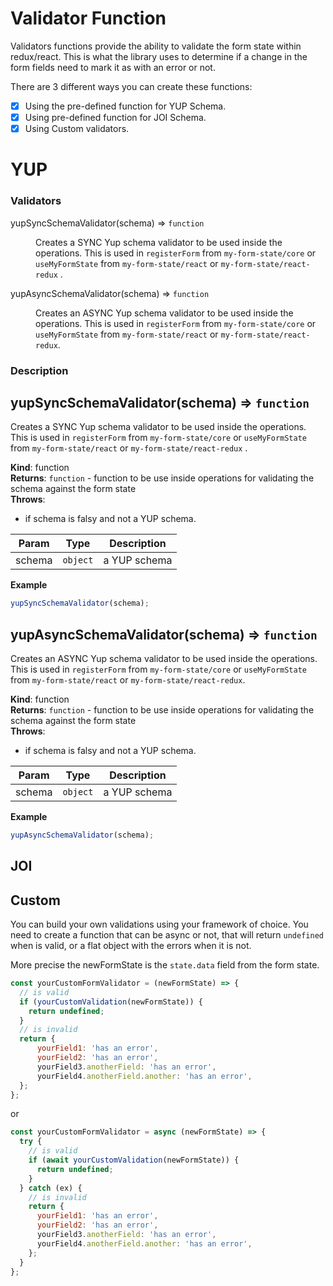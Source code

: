 # Validator Function

Validators functions provide the ability to validate the form state within redux/react. This is what the library uses to determine if a change in the form fields need to mark it as with an error or not.

There are 3 different ways you can create these functions:

- [x] Using the pre-defined function for YUP Schema.
- [x] Using pre-defined function for JOI Schema.
- [x] Using Custom validators.

# YUP

### Validators

<dl>
<dt><a>yupSyncSchemaValidator(schema)</a> ⇒ <code>function</code></dt>
<dd><p>Creates a SYNC Yup schema validator to be used inside the operations.
This is used in <code>registerForm</code> from <code>my-form-state/core</code> or <code>useMyFormState</code> from <code>my-form-state/react</code> or <code>my-form-state/react-redux</code> .</p>
</dd>
<dt><a>yupAsyncSchemaValidator(schema)</a> ⇒ <code>function</code></dt>
<dd><p>Creates an ASYNC Yup schema validator to be used inside the operations.
This is used in  <code>registerForm</code> from <code>my-form-state/core</code> or <code>useMyFormState</code> from <code>my-form-state/react</code> or <code>my-form-state/react-redux</code>.</p>
</dd>
</dl>

### Description

<a name="yupSyncSchemaValidator"></a>

## yupSyncSchemaValidator(schema) ⇒ <code>function</code>

Creates a SYNC Yup schema validator to be used inside the operations.
This is used in `registerForm` from `my-form-state/core` or `useMyFormState` from `my-form-state/react` or `my-form-state/react-redux` .

**Kind**: function  
**Returns**: <code>function</code> - function to be use inside operations for validating the schema against the form state  
**Throws**:

- if schema is falsy and not a YUP schema.

| Param  | Type                | Description  |
| ------ | ------------------- | ------------ |
| schema | <code>object</code> | a YUP schema |

**Example**

```js
yupSyncSchemaValidator(schema);
```

<a name="yupAsyncSchemaValidator"></a>

## yupAsyncSchemaValidator(schema) ⇒ <code>function</code>

Creates an ASYNC Yup schema validator to be used inside the operations.
This is used in `registerForm` from `my-form-state/core` or `useMyFormState` from `my-form-state/react` or `my-form-state/react-redux`.

**Kind**: function  
**Returns**: <code>function</code> - function to be use inside operations for validating the schema against the form state  
**Throws**:

- if schema is falsy and not a YUP schema.

| Param  | Type                | Description  |
| ------ | ------------------- | ------------ |
| schema | <code>object</code> | a YUP schema |

**Example**

```js
yupAsyncSchemaValidator(schema);
```

## JOI

## Custom

You can build your own validations using your framework of choice.
You need to create a function that can be async or not, that will return `undefined` when is valid, or a flat object with the errors when it is not.

More precise the newFormState is the `state.data` field from the form state.

```js
const yourCustomFormValidator = (newFormState) => {
  // is valid
  if (yourCustomValidation(newFormState)) {
    return undefined;
  }
  // is invalid
  return {
      yourField1: 'has an error',
      yourField2: 'has an error',
      yourField3.anotherField: 'has an error',
      yourField4.anotherField.another: 'has an error',
  };
};
```

or

```js
const yourCustomFormValidator = async (newFormState) => {
  try {
    // is valid
    if (await yourCustomValidation(newFormState)) {
      return undefined;
    }
  } catch (ex) {
    // is invalid
    return {
      yourField1: 'has an error',
      yourField2: 'has an error',
      yourField3.anotherField: 'has an error',
      yourField4.anotherField.another: 'has an error',
    };
  }
};
```
